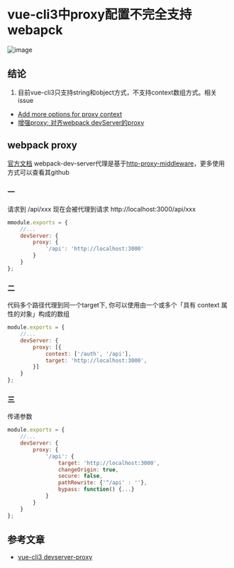 # vue-cli3中proxy配置不完全支持webapck


![image](https://user-images.githubusercontent.com/6310131/54813522-b24be800-4cc8-11e9-8b7d-749199a6ed8e.png)
## 结论
1. 目前vue-cli3只支持string和object方式，不支持context数组方式。相关issue
* [Add more options for proxy context](https://github.com/vuejs/vue-cli/issues/2320)
* [增强proxy: 对齐webpack devServer的proxy](https://github.com/vuejs/vue-cli/issues/2868)


## webpack proxy
[官方文档](https://webpack.js.org/configuration/dev-server/#devserverproxy)
webpack-dev-server代理是基于[http-proxy-middleware](https://github.com/chimurai/http-proxy-middleware)，更多使用方式可以查看其github
### 一
请求到 /api/xxx 现在会被代理到请求 http://localhost:3000/api/xxx
``` js
mmodule.exports = {
    //...
    devServer: {
        proxy: {
            '/api': 'http://localhost:3000'
        }
    }
};
```

### 二
代码多个路径代理到同一个target下, 你可以使用由一个或多个「具有 context 属性的对象」构成的数组
``` js
module.exports = {
    //...
    devServer: {
        proxy: [{
            context: ['/auth', '/api'],
            target: 'http://localhost:3000',
        }]
    }
};
```

### 三
传递参数
``` js
module.exports = {
    //...
    devServer: {
        proxy: {
            '/api': {
                target: 'http://localhost:3000',
                changeOrigin: true,
                secure: false,
                pathRewrite: {'^/api' : ''},
                bypass: function() {...}
            }
        }
    }
};
```

## 参考文章
* [vue-cli3 devserver-proxy](https://cli.vuejs.org/zh/config/#devserver-proxy)